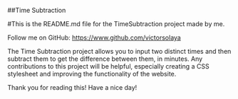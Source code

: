 ##Time Subtraction

#This is the README.md file for the TimeSubtraction project made by me.

Follow me on GitHub: https://www.github.com/victorsolaya

The Time Subtraction project allows you to input two distinct times and then subtract them to get the difference between them, in minutes.
Any contributions to this project will be helpful, especially creating a CSS stylesheet and improving the functionality of the website.

Thank you for reading this! Have a nice day!
